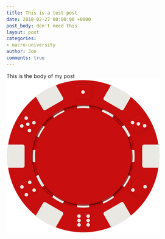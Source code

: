 ```yaml
---
title: This is a test post
date: 2018-02-27 00:00:00 +0000
post_body: don't need this
layout: post
categories:
- macro-university
author: Jon
comments: true
---
```

This is the body of my post![](/uploads/2018/03/12/chip.png)